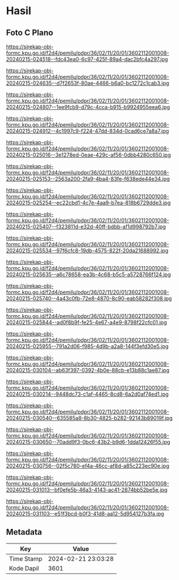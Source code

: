# Hasil

## Foto C Plano

https://sirekap-obj-formc.kpu.go.id/f2d4/pemilu/pdpr/36/02/11/20/01/3602112001008-20240215-024518--fdc43ea0-6c97-425f-89a4-dac2bfc4a297.jpg

https://sirekap-obj-formc.kpu.go.id/f2d4/pemilu/pdpr/36/02/11/20/01/3602112001008-20240215-024635--d7f2653f-80ae-4466-b6a0-bc1272c1cab3.jpg

https://sirekap-obj-formc.kpu.go.id/f2d4/pemilu/pdpr/36/02/11/20/01/3602112001008-20240215-024807--1ee9fcb9-d79c-4cca-b915-b9924955eea6.jpg

https://sirekap-obj-formc.kpu.go.id/f2d4/pemilu/pdpr/36/02/11/20/01/3602112001008-20240215-024912--4c1997c9-f224-47dd-834d-0cad6ce7a8a7.jpg

https://sirekap-obj-formc.kpu.go.id/f2d4/pemilu/pdpr/36/02/11/20/01/3602112001008-20240215-025016--3e1278ed-0eae-429c-af56-0dbb4280c650.jpg

https://sirekap-obj-formc.kpu.go.id/f2d4/pemilu/pdpr/36/02/11/20/01/3602112001008-20240215-025153--2563a200-2fa9-4ba4-83fe-f638ede44e34.jpg

https://sirekap-obj-formc.kpu.go.id/f2d4/pemilu/pdpr/36/02/11/20/01/3602112001008-20240215-025254--ec22cbd1-4c7e-4aa9-b7ea-818b6729dde3.jpg

https://sirekap-obj-formc.kpu.go.id/f2d4/pemilu/pdpr/36/02/11/20/01/3602112001008-20240215-025407--f323811d-e32d-40ff-bdbb-af1d998792b7.jpg

https://sirekap-obj-formc.kpu.go.id/f2d4/pemilu/pdpr/36/02/11/20/01/3602112001008-20240215-025534--97f6cfc8-19db-4575-822f-20da21688992.jpg

https://sirekap-obj-formc.kpu.go.id/f2d4/pemilu/pdpr/36/02/11/20/01/3602112001008-20240215-025635--a6c78658-ea3b-4c68-b5c5-a5728766f124.jpg

https://sirekap-obj-formc.kpu.go.id/f2d4/pemilu/pdpr/36/02/11/20/01/3602112001008-20240215-025740--4a43c0fb-72e8-4870-8c90-eab58282f308.jpg

https://sirekap-obj-formc.kpu.go.id/f2d4/pemilu/pdpr/36/02/11/20/01/3602112001008-20240215-025844--ad0f8b9f-fe25-4e67-a4e9-8798f22cfc01.jpg

https://sirekap-obj-formc.kpu.go.id/f2d4/pemilu/pdpr/36/02/11/20/01/3602112001008-20240215-025955--791a2d06-f985-4d9b-a2a8-144f3efd30e5.jpg

https://sirekap-obj-formc.kpu.go.id/f2d4/pemilu/pdpr/36/02/11/20/01/3602112001008-20240215-030104--ab63f397-0392-4b0e-88cb-e13b88c1ae87.jpg

https://sirekap-obj-formc.kpu.go.id/f2d4/pemilu/pdpr/36/02/11/20/01/3602112001008-20240215-030214--9448dc73-c1af-4465-8cd8-6a2d0af74ed1.jpg

https://sirekap-obj-formc.kpu.go.id/f2d4/pemilu/pdpr/36/02/11/20/01/3602112001008-20240215-030540--635585a8-8b30-4825-b282-92143b89019f.jpg

https://sirekap-obj-formc.kpu.go.id/f2d4/pemilu/pdpr/36/02/11/20/01/3602112001008-20240215-030650--70add9f3-0bc6-43b2-b9d6-1dda12426f55.jpg

https://sirekap-obj-formc.kpu.go.id/f2d4/pemilu/pdpr/36/02/11/20/01/3602112001008-20240215-030756--02f5c780-ef4a-46cc-af8d-a85c223ec90e.jpg

https://sirekap-obj-formc.kpu.go.id/f2d4/pemilu/pdpr/36/02/11/20/01/3602112001008-20240215-031013--bf0efe5b-46a3-4143-ac41-2874bb52be5e.jpg

https://sirekap-obj-formc.kpu.go.id/f2d4/pemilu/pdpr/36/02/11/20/01/3602112001008-20240215-031103--e51f3bcd-b0f3-41d8-aa12-5d954127b3fa.jpg


## Metadata

| Key        | Value               |
| ---------- | ------------------- |
| Time Stamp | 2024-02-21 23:03:28 |
| Kode Dapil | 3601                |



